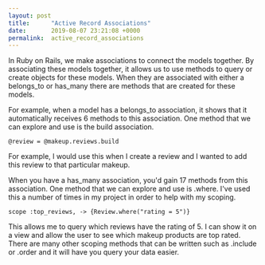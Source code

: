 ```yaml
---
layout: post
title:      "Active Record Associations"
date:       2019-08-07 23:21:08 +0000
permalink:  active_record_associations
---
```



In Ruby on Rails, we make associations to connect the models together. By associating these models together, it allows us to use methods to query or create objects for these models. When they are associated with either a belongs_to or has_many there are methods that are created for these models.

For example, when a model has a belongs_to association, it shows that it automatically receives 6 methods to this association. One method that we can explore and use is the build association.
```
@review = @makeup.reviews.build
```
 For example, I would use this when I create a review and I wanted to add this review to that particular makeup. 
 

When you have a has_many association, you'd gain 17 methods from this association. One method that we can explore and use is .where. I've used this a number of times in my project in order to help with my scoping. 
```
scope :top_reviews, -> {Review.where("rating = 5")}
```
This allows me to query which reviews have the rating of 5. I can show it on  a view and allow the user to see which makeup products are top rated. There are many other scoping methods that can be written such as .include or .order and it will have you query your data easier. 


